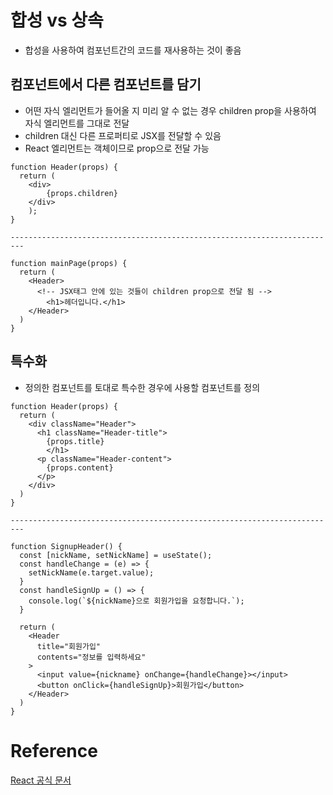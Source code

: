 # 합성 vs 상속

* 합성을 사용하여 컴포넌트간의 코드를 재사용하는 것이 좋음



## 컴포넌트에서 다른 컴포넌트를 담기

* 어떤 자식 엘리먼트가 들어올 지 미리 알 수 없는 경우 children prop을 사용하여 자식 엘리먼트를 그대로 전달
* children 대신 다른 프로퍼티로 JSX를 전달할 수 있음
* React 엘리먼트는 객체이므로 prop으로 전달 가능

```React
function Header(props) {
  return (
  	<div>
    	{props.children}
    </div>
	);
}

-------------------------------------------------------------------------

function mainPage(props) {
  return (
  	<Header>
      <!-- JSX태그 안에 있는 것들이 children prop으로 전달 됨 -->
    	<h1>헤더입니다.</h1>
    </Header>
  )
}
```



## 특수화

* 정의한 컴포넌트를 토대로 특수한 경우에 사용할 컴포넌트를 정의

```React
function Header(props) {
  return (
    <div className="Header">
      <h1 className="Header-title">
  	    {props.title}
	    </h1>
      <p className="Header-content">
      	{props.content}
      </p>
    </div>
  )
}

-------------------------------------------------------------------------

function SignupHeader() {
  const [nickName, setNickName] = useState();
  const handleChange = (e) => {
    setNickName(e.target.value);
  }
  const handleSignUp = () => {
    console.log(`${nickName}으로 회원가입을 요청합니다.`);
  }
  
  return (
  	<Header 
      title="회원가입"
      contents="정보를 입력하세요"
    >
      <input value={nickname} onChange={handleChange}></input>
      <button onClick={handleSignUp}>회원가입</button>
    </Header>
  )
}
```







# Reference

[React 공식 문서](https://ko.reactjs.org/)

